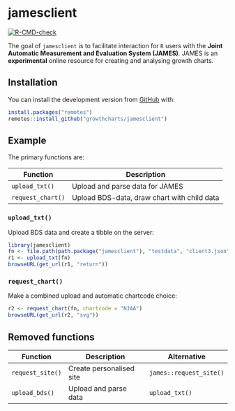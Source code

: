 
<!-- README.md is generated from README.Rmd. Please edit that file -->

# jamesclient

<!-- badges: start -->

[![R-CMD-check](https://github.com/growthcharts/jamesclient/workflows/R-CMD-check/badge.svg)](https://github.com/growthcharts/jamesclient/actions)
<!-- badges: end -->

The goal of `jamesclient` is to facilitate interaction for `R` users
with the **Joint Automatic Measurement and Evaluation System (JAMES)**.
JAMES is an **experimental** online resource for creating and analysing
growth charts.

## Installation

You can install the development version from
[GitHub](https://github.com/) with:

``` r
install.packages("remotes")
remotes::install_github("growthcharts/jamesclient")
```

## Example

The primary functions are:

| Function          | Description                                 |
|-------------------|---------------------------------------------|
| `upload_txt()`    | Upload and parse data for JAMES             |
| `request_chart()` | Upload BDS-data, draw chart with child data |

### `upload_txt()`

Upload BDS data and create a tibble on the server:

``` r
library(jamesclient)
fn <- file.path(path.package("jamesclient"), "testdata", "client3.json")
r1 <- upload_txt(fn)
browseURL(get_url(r1, "return"))
```

### `request_chart()`

Make a combined upload and automatic chartcode choice:

``` r
r2 <- request_chart(fn, chartcode = "NJAA")
browseURL(get_url(r2, "svg"))
```

## Removed functions

| Function         | Description              | Alternative             |
|------------------|--------------------------|-------------------------|
| `request_site()` | Create personalised site | `james::request_site()` |
| `upload_bds()`   | Upload and parse data    | `upload_txt()`          |
